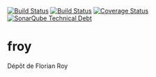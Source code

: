 [![Build Status](https://travis-ci.org/Miage-Paris-Ouest/froy.svg?branch=master)](https://travis-ci.org/Miage-Paris-Ouest/froy)
[![Build Status](https://www.bitrise.io/app/9a01f62986353791.svg?token=tM1xWmh_96658JMlJn7Ccg)](https://www.bitrise.io/app/9a01f62986353791)
[![Coverage Status](https://coveralls.io/github/Miage-Paris-Ouest/froy/badge.svg?branch=master&service=github)](https://coveralls.io/github/Miage-Paris-Ouest/froy?branch=master)
[![SonarQube Technical Debt](https://img.shields.io/badge/technical%20debt-0.0%-brightgreen.svg)](http://localhost:9000/dashboard/index/fr.uparis10.pascalpoizat:template-java-project)
# froy
Dépôt de Florian Roy
